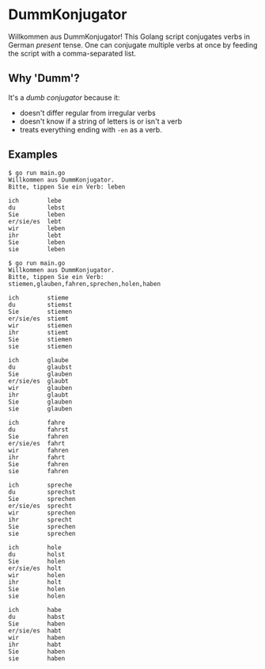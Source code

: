 # DummKonjugator

Willkommen aus DummKonjugator! This Golang script conjugates verbs in German _present_ tense. One can conjugate multiple verbs at once by feeding the script with a comma-separated list.

## Why 'Dumm'?

It's a _dumb conjugator_ because it:
* doesn't differ regular from irregular verbs
* doesn't know if a string of letters is or isn't a verb
* treats everything ending with `-en` as a verb.

## Examples

```shell
$ go run main.go
Willkommen aus DummKonjugator.
Bitte, tippen Sie ein Verb: leben

ich        lebe
du         lebst
Sie        leben
er/sie/es  lebt
wir        leben
ihr        lebt
Sie        leben
sie        leben
```

```shell
$ go run main.go
Willkommen aus DummKonjugator.
Bitte, tippen Sie ein Verb: stiemen,glauben,fahren,sprechen,holen,haben 

ich        stieme
du         stiemst
Sie        stiemen
er/sie/es  stiemt
wir        stiemen
ihr        stiemt
Sie        stiemen
sie        stiemen

ich        glaube
du         glaubst
Sie        glauben
er/sie/es  glaubt
wir        glauben
ihr        glaubt
Sie        glauben
sie        glauben

ich        fahre
du         fahrst
Sie        fahren
er/sie/es  fahrt
wir        fahren
ihr        fahrt
Sie        fahren
sie        fahren

ich        spreche
du         sprechst
Sie        sprechen
er/sie/es  sprecht
wir        sprechen
ihr        sprecht
Sie        sprechen
sie        sprechen

ich        hole
du         holst
Sie        holen
er/sie/es  holt
wir        holen
ihr        holt
Sie        holen
sie        holen

ich        habe
du         habst
Sie        haben
er/sie/es  habt
wir        haben
ihr        habt
Sie        haben
sie        haben
```
